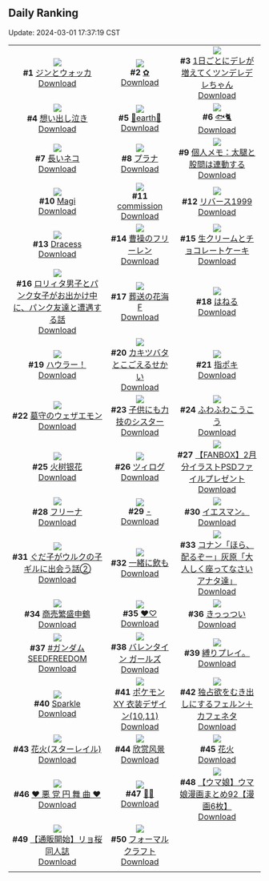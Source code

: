 ## Daily Ranking
Update: 2024-03-01 17:37:19 CST

|      |      |      |
| :----: | :----: | :----: |
| ![](https://i.pixiv.re/c/240x480/img-master/img/2024/02/28/00/00/28/116451429_p0_master1200.jpg)<br>**#1** [ジンとウォッカ](https://www.pixiv.net/artworks/116451429)<br>[Download](https://i.pixiv.re/img-original/img/2024/02/28/00/00/28/116451429_p0.jpg) | ![](https://i.pixiv.re/c/240x480/img-master/img/2024/02/28/01/01/28/116453366_p0_master1200.jpg)<br>**#2** [✿](https://www.pixiv.net/artworks/116453366)<br>[Download](https://i.pixiv.re/img-original/img/2024/02/28/01/01/28/116453366_p0.jpg) | ![](https://i.pixiv.re/c/240x480/img-master/img/2024/02/28/00/00/50/116451491_p0_master1200.jpg)<br>**#3** [1日ごとにデレが増えてくツンデレデレちゃん](https://www.pixiv.net/artworks/116451491)<br>[Download](https://i.pixiv.re/img-original/img/2024/02/28/00/00/50/116451491_p0.png) |
| ![](https://i.pixiv.re/c/240x480/img-master/img/2024/02/28/07/30/00/116458416_p0_master1200.jpg)<br>**#4** [想い出し泣き](https://www.pixiv.net/artworks/116458416)<br>[Download](https://i.pixiv.re/img-original/img/2024/02/28/07/30/00/116458416_p0.jpg) | ![](https://i.pixiv.re/c/240x480/img-master/img/2024/02/29/00/00/23/116478177_p0_master1200.jpg)<br>**#5** [💐earth💐](https://www.pixiv.net/artworks/116478177)<br>[Download](https://i.pixiv.re/img-original/img/2024/02/29/00/00/23/116478177_p0.png) | ![](https://i.pixiv.re/c/240x480/img-master/img/2024/02/28/23/05/44/116476352_p0_master1200.jpg)<br>**#6** [🐟🐈](https://www.pixiv.net/artworks/116476352)<br>[Download](https://i.pixiv.re/img-original/img/2024/02/28/23/05/44/116476352_p0.png) |
| ![](https://i.pixiv.re/c/240x480/img-master/img/2024/02/29/20/48/03/116499858_p0_master1200.jpg)<br>**#7** [長いネコ](https://www.pixiv.net/artworks/116499858)<br>[Download](https://i.pixiv.re/img-original/img/2024/02/29/20/48/03/116499858_p0.png) | ![](https://i.pixiv.re/c/240x480/img-master/img/2024/02/28/00/00/18/116451384_p0_master1200.jpg)<br>**#8** [プラナ](https://www.pixiv.net/artworks/116451384)<br>[Download](https://i.pixiv.re/img-original/img/2024/02/28/00/00/18/116451384_p0.jpg) | ![](https://i.pixiv.re/c/240x480/img-master/img/2024/02/29/06/00/09/116484329_p0_master1200.jpg)<br>**#9** [個人メモ：太腿と股間は連動する](https://www.pixiv.net/artworks/116484329)<br>[Download](https://i.pixiv.re/img-original/img/2024/02/29/06/00/09/116484329_p0.jpg) |
| ![](https://i.pixiv.re/c/240x480/img-master/img/2024/02/28/00/14/26/116452054_p0_master1200.jpg)<br>**#10** [Magi](https://www.pixiv.net/artworks/116452054)<br>[Download](https://i.pixiv.re/img-original/img/2024/02/28/00/14/26/116452054_p0.png) | ![](https://i.pixiv.re/c/240x480/img-master/img/2024/02/28/01/17/39/116453710_p0_master1200.jpg)<br>**#11** [commission](https://www.pixiv.net/artworks/116453710)<br>[Download](https://i.pixiv.re/img-original/img/2024/02/28/01/17/39/116453710_p0.png) | ![](https://i.pixiv.re/c/240x480/img-master/img/2024/02/28/00/00/16/116451371_p0_master1200.jpg)<br>**#12** [リバース1999](https://www.pixiv.net/artworks/116451371)<br>[Download](https://i.pixiv.re/img-original/img/2024/02/28/00/00/16/116451371_p0.png) |
| ![](https://i.pixiv.re/c/240x480/img-master/img/2024/02/28/00/16/32/116452127_p0_master1200.jpg)<br>**#13** [Dracess](https://www.pixiv.net/artworks/116452127)<br>[Download](https://i.pixiv.re/img-original/img/2024/02/28/00/16/32/116452127_p0.png) | ![](https://i.pixiv.re/c/240x480/img-master/img/2024/02/28/14/35/12/116463890_p0_master1200.jpg)<br>**#14** [曹操のフリーレン](https://www.pixiv.net/artworks/116463890)<br>[Download](https://i.pixiv.re/img-original/img/2024/02/28/14/35/12/116463890_p0.jpg) | ![](https://i.pixiv.re/c/240x480/img-master/img/2024/02/29/20/30/00/116499319_p0_master1200.jpg)<br>**#15** [生クリームとチョコレートケーキ](https://www.pixiv.net/artworks/116499319)<br>[Download](https://i.pixiv.re/img-original/img/2024/02/29/20/30/00/116499319_p0.png) |
| ![](https://i.pixiv.re/c/240x480/img-master/img/2024/02/29/12/00/27/116488941_p0_master1200.jpg)<br>**#16** [ロリィタ男子とパンク女子がお出かけ中に、パンク友達と遭遇する話](https://www.pixiv.net/artworks/116488941)<br>[Download](https://i.pixiv.re/img-original/img/2024/02/29/12/00/27/116488941_p0.jpg) | ![](https://i.pixiv.re/c/240x480/img-master/img/2024/02/29/01/46/35/116481271_master1200.jpg)<br>**#17** [葬送の花海 F](https://www.pixiv.net/artworks/116481271)<br>[Download](https://www.pixiv.net/artworks/116481271) | ![](https://i.pixiv.re/c/240x480/img-master/img/2024/02/29/01/11/43/116467212_p0_master1200.jpg)<br>**#18** [はねる](https://www.pixiv.net/artworks/116467212)<br>[Download](https://i.pixiv.re/img-original/img/2024/02/29/01/11/43/116467212_p0.png) |
| ![](https://i.pixiv.re/c/240x480/img-master/img/2024/02/29/19/24/33/116497472_p0_master1200.jpg)<br>**#19** [ハウラー！](https://www.pixiv.net/artworks/116497472)<br>[Download](https://i.pixiv.re/img-original/img/2024/02/29/19/24/33/116497472_p0.jpg) | ![](https://i.pixiv.re/c/240x480/img-master/img/2024/02/29/20/56/01/116500107_p0_master1200.jpg)<br>**#20** [カキツバタとこごえるせかい](https://www.pixiv.net/artworks/116500107)<br>[Download](https://i.pixiv.re/img-original/img/2024/02/29/20/56/01/116500107_p0.png) | ![](https://i.pixiv.re/c/240x480/img-master/img/2024/02/28/13/10/11/116462653_p0_master1200.jpg)<br>**#21** [指ポキ](https://www.pixiv.net/artworks/116462653)<br>[Download](https://i.pixiv.re/img-original/img/2024/02/28/13/10/11/116462653_p0.jpg) |
| ![](https://i.pixiv.re/c/240x480/img-master/img/2024/02/29/00/06/08/116478617_p0_master1200.jpg)<br>**#22** [墓守のウェザエモン](https://www.pixiv.net/artworks/116478617)<br>[Download](https://i.pixiv.re/img-original/img/2024/02/29/00/06/08/116478617_p0.jpg) | ![](https://i.pixiv.re/c/240x480/img-master/img/2024/02/29/19/03/43/116496963_p0_master1200.jpg)<br>**#23** [子供にも力技のシスター](https://www.pixiv.net/artworks/116496963)<br>[Download](https://i.pixiv.re/img-original/img/2024/02/29/19/03/43/116496963_p0.jpg) | ![](https://i.pixiv.re/c/240x480/img-master/img/2024/02/28/12/03/43/116461649_p0_master1200.jpg)<br>**#24** [ふわふわこうこう](https://www.pixiv.net/artworks/116461649)<br>[Download](https://i.pixiv.re/img-original/img/2024/02/28/12/03/43/116461649_p0.png) |
| ![](https://i.pixiv.re/c/240x480/img-master/img/2024/02/28/01/12/07/116453585_p0_master1200.jpg)<br>**#25** [火树银花](https://www.pixiv.net/artworks/116453585)<br>[Download](https://i.pixiv.re/img-original/img/2024/02/28/01/12/07/116453585_p0.jpg) | ![](https://i.pixiv.re/c/240x480/img-master/img/2024/02/28/16/33/55/116465757_p0_master1200.jpg)<br>**#26** [ツィログ](https://www.pixiv.net/artworks/116465757)<br>[Download](https://i.pixiv.re/img-original/img/2024/02/28/16/33/55/116465757_p0.jpg) | ![](https://i.pixiv.re/c/240x480/img-master/img/2024/02/29/20/26/19/116499221_p0_master1200.jpg)<br>**#27** [【FANBOX】2月分イラストPSDファイルプレゼント](https://www.pixiv.net/artworks/116499221)<br>[Download](https://i.pixiv.re/img-original/img/2024/02/29/20/26/19/116499221_p0.jpg) |
| ![](https://i.pixiv.re/c/240x480/img-master/img/2024/02/29/19/37/36/116497815_p0_master1200.jpg)<br>**#28** [フリーナ](https://www.pixiv.net/artworks/116497815)<br>[Download](https://i.pixiv.re/img-original/img/2024/02/29/19/37/36/116497815_p0.jpg) | ![](https://i.pixiv.re/c/240x480/img-master/img/2024/02/28/00/00/21/116451399_p0_master1200.jpg)<br>**#29** [-](https://www.pixiv.net/artworks/116451399)<br>[Download](https://i.pixiv.re/img-original/img/2024/02/28/00/00/21/116451399_p0.jpg) | ![](https://i.pixiv.re/c/240x480/img-master/img/2024/02/28/16/57/16/116466153_p0_master1200.jpg)<br>**#30** [イエスマン。](https://www.pixiv.net/artworks/116466153)<br>[Download](https://i.pixiv.re/img-original/img/2024/02/28/16/57/16/116466153_p0.jpg) |
| ![](https://i.pixiv.re/c/240x480/img-master/img/2024/02/28/01/21/47/116453791_p0_master1200.jpg)<br>**#31** [ぐだ子がウルクの子ギルに出会う話②](https://www.pixiv.net/artworks/116453791)<br>[Download](https://i.pixiv.re/img-original/img/2024/02/28/01/21/47/116453791_p0.jpg) | ![](https://i.pixiv.re/c/240x480/img-master/img/2024/02/29/00/00/27/116478196_p0_master1200.jpg)<br>**#32** [一緒に飲も](https://www.pixiv.net/artworks/116478196)<br>[Download](https://i.pixiv.re/img-original/img/2024/02/29/00/00/27/116478196_p0.png) | ![](https://i.pixiv.re/c/240x480/img-master/img/2024/02/28/12/10/25/116461749_p0_master1200.jpg)<br>**#33** [コナン「ほら、配るぞー」灰原「大人しく座ってなさいアナタ達」](https://www.pixiv.net/artworks/116461749)<br>[Download](https://i.pixiv.re/img-original/img/2024/02/28/12/10/25/116461749_p0.jpg) |
| ![](https://i.pixiv.re/c/240x480/img-master/img/2024/02/29/20/49/44/116499909_p0_master1200.jpg)<br>**#34** [商売繁盛申鶴](https://www.pixiv.net/artworks/116499909)<br>[Download](https://i.pixiv.re/img-original/img/2024/02/29/20/49/44/116499909_p0.jpg) | ![](https://i.pixiv.re/c/240x480/img-master/img/2024/02/28/00/30/14/116452555_p0_master1200.jpg)<br>**#35** [♥♡](https://www.pixiv.net/artworks/116452555)<br>[Download](https://i.pixiv.re/img-original/img/2024/02/28/00/30/14/116452555_p0.png) | ![](https://i.pixiv.re/c/240x480/img-master/img/2024/02/29/00/00/51/116478290_p0_master1200.jpg)<br>**#36** [きっっつい](https://www.pixiv.net/artworks/116478290)<br>[Download](https://i.pixiv.re/img-original/img/2024/02/29/00/00/51/116478290_p0.jpg) |
| ![](https://i.pixiv.re/c/240x480/img-master/img/2024/02/28/20/08/55/116470772_p0_master1200.jpg)<br>**#37** [#ガンダムSEEDFREEDOM](https://www.pixiv.net/artworks/116470772)<br>[Download](https://i.pixiv.re/img-original/img/2024/02/28/20/08/55/116470772_p0.jpg) | ![](https://i.pixiv.re/c/240x480/img-master/img/2024/02/28/00/00/12/116451353_p0_master1200.jpg)<br>**#38** [バレンタイン ガールズ](https://www.pixiv.net/artworks/116451353)<br>[Download](https://i.pixiv.re/img-original/img/2024/02/28/00/00/12/116451353_p0.jpg) | ![](https://i.pixiv.re/c/240x480/img-master/img/2024/02/29/20/14/13/116498884_p0_master1200.jpg)<br>**#39** [縛りプレイ。](https://www.pixiv.net/artworks/116498884)<br>[Download](https://i.pixiv.re/img-original/img/2024/02/29/20/14/13/116498884_p0.jpg) |
| ![](https://i.pixiv.re/c/240x480/img-master/img/2024/02/28/04/12/59/116456273_p0_master1200.jpg)<br>**#40** [Sparkle](https://www.pixiv.net/artworks/116456273)<br>[Download](https://i.pixiv.re/img-original/img/2024/02/28/04/12/59/116456273_p0.jpg) | ![](https://i.pixiv.re/c/240x480/img-master/img/2024/02/29/01/38/18/116481133_p0_master1200.jpg)<br>**#41** [ポケモンXY 衣装デザイン(10,11)](https://www.pixiv.net/artworks/116481133)<br>[Download](https://i.pixiv.re/img-original/img/2024/02/29/01/38/18/116481133_p0.jpg) | ![](https://i.pixiv.re/c/240x480/img-master/img/2024/02/29/22/11/20/116502899_p0_master1200.jpg)<br>**#42** [独占欲をむき出しにするフェルン＋カフェネタ](https://www.pixiv.net/artworks/116502899)<br>[Download](https://i.pixiv.re/img-original/img/2024/02/29/22/11/20/116502899_p0.jpg) |
| ![](https://i.pixiv.re/c/240x480/img-master/img/2024/02/28/09/34/20/116459726_p0_master1200.jpg)<br>**#43** [花火(スターレイル)](https://www.pixiv.net/artworks/116459726)<br>[Download](https://i.pixiv.re/img-original/img/2024/02/28/09/34/20/116459726_p0.jpg) | ![](https://i.pixiv.re/c/240x480/img-master/img/2024/02/29/14/02/40/116490862_p0_master1200.jpg)<br>**#44** [欣赏风景](https://www.pixiv.net/artworks/116490862)<br>[Download](https://i.pixiv.re/img-original/img/2024/02/29/14/02/40/116490862_p0.jpg) | ![](https://i.pixiv.re/c/240x480/img-master/img/2024/02/28/09/38/48/116459771_p0_master1200.jpg)<br>**#45** [花火](https://www.pixiv.net/artworks/116459771)<br>[Download](https://i.pixiv.re/img-original/img/2024/02/28/09/38/48/116459771_p0.jpg) |
| ![](https://i.pixiv.re/c/240x480/img-master/img/2024/02/29/12/01/46/116488974_p0_master1200.jpg)<br>**#46** [♥ 悪 党 円 舞 曲 ♥](https://www.pixiv.net/artworks/116488974)<br>[Download](https://i.pixiv.re/img-original/img/2024/02/29/12/01/46/116488974_p0.png) | ![](https://i.pixiv.re/c/240x480/img-master/img/2024/02/28/12/40/49/116462196_p0_master1200.jpg)<br>**#47** [🍓🐧](https://www.pixiv.net/artworks/116462196)<br>[Download](https://i.pixiv.re/img-original/img/2024/02/28/12/40/49/116462196_p0.jpg) | ![](https://i.pixiv.re/c/240x480/img-master/img/2024/02/29/00/01/30/116478365_p0_master1200.jpg)<br>**#48** [【ウマ娘】ウマ娘漫画まとめ92【漫画6枚】](https://www.pixiv.net/artworks/116478365)<br>[Download](https://i.pixiv.re/img-original/img/2024/02/29/00/01/30/116478365_p0.jpg) |
| ![](https://i.pixiv.re/c/240x480/img-master/img/2024/02/28/19/22/01/116469449_p0_master1200.jpg)<br>**#49** [【通販開始】リョ桜同人誌](https://www.pixiv.net/artworks/116469449)<br>[Download](https://i.pixiv.re/img-original/img/2024/02/28/19/22/01/116469449_p0.jpg) | ![](https://i.pixiv.re/c/240x480/img-master/img/2024/02/28/05/39/58/116457117_p0_master1200.jpg)<br>**#50** [フォーマルクラフト](https://www.pixiv.net/artworks/116457117)<br>[Download](https://i.pixiv.re/img-original/img/2024/02/28/05/39/58/116457117_p0.jpg) |
|      |
